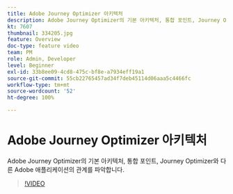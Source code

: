```yaml
---
title: Adobe Journey Optimizer 아키텍처
description: Adobe Journey Optimizer의 기본 아키텍처, 통합 포인트, Journey Optimizer와 다른 Adobe 애플리케이션의 관계를 파악합니다.
kt: 7607
thumbnail: 334205.jpg
feature: Overview
doc-type: feature video
team: PM
role: Admin, Developer
level: Beginner
exl-id: 33b8ee09-4cd8-475c-bf8e-a7934eff19a1
source-git-commit: 55cb22765457ad34f7deb45114d06aaa5c4466fc
workflow-type: tm+mt
source-wordcount: '52'
ht-degree: 100%

---
```


# Adobe Journey Optimizer 아키텍처

Adobe Journey Optimizer의 기본 아키텍처, 통합 포인트, Journey Optimizer와 다른 Adobe 애플리케이션의 관계를 파악합니다.

>[!VIDEO](https://video.tv.adobe.com/v/334205?quality=12)
